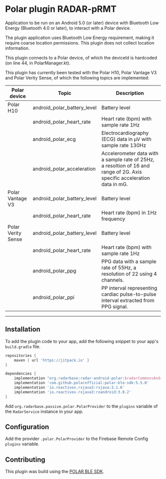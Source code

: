 # Polar plugin RADAR-pRMT

Application to be run on an Android 5.0 (or later) device with Bluetooth Low Energy (Bluetooth 4.0 or later), to interact with a Polar device.

The plugin application uses Bluetooth Low Energy requirement, making it require coarse location permissions. This plugin does not collect location information.

This plugin connects to a Polar device, of which the deviceId is hardcoded (on line 44, in PolarManager.kt).

This plugin has currently been tested with the Polar H10, Polar Vantage V3 and Polar Verity Sense, of which the following topics are implemented:

| Polar device                   | Topic                       | Description                                                |
|--------------------------------|-----------------------------|------------------------------------------------------------| 
| Polar H10 | android_polar_battery_level | Battery level |
|  | android_polar_heart_rate    | Heart rate (bpm) with sample rate 1Hz|
|  | android_polar_ecg           | Electrocardiography (ECG) data in µV with sample rate 130Hz|
|  | android_polar_acceleration  | Accelerometer data with a sample rate of 25Hz, a resoltion of 16 and range of 2G. Axis specific acceleration data in mG.|
| Polar Vantage V3 | android_polar_battery_level | Battery level|
|  | android_polar_heart_rate    | Heart rate (bpm) in 1Hz frequency|
| Polar Verity Sense | android_polar_battery_level | Battery level|
|  | android_polar_heart_rate    | Heart rate (bpm) with sample rate 1Hz|
|  | android_polar_ppg           | PPG data with a sample rate of 55Hz, a resolution of 22 using 4 channels. |
|  | android_polar_ppi           | PP interval representing cardiac pulse-to-pulse interval extracted from PPG signal.|

****
## Installation

To add the plugin code to your app, add the following snippet to your app's `build.gradle` file.

```gradle
repositories {
    maven { url 'https://jitpack.io' }
}

dependencies {
    implementation "org.radarbase:radar-android-polar:$radarCommonsAndroidVersion"
    implementation 'com.github.polarofficial:polar-ble-sdk:5.5.0'
    implementation 'io.reactivex.rxjava3:rxjava:3.1.6'
    implementation 'io.reactivex.rxjava3:rxandroid:3.0.2'
}
```

Add `org.radarbase.passive.polar.PolarProvider` to the `plugins` variable of the `RadarService` instance in your app.

## Configuration

Add the provider `.polar.PolarProvider` to the Firebase Remote Config `plugins` variable.

## Contributing

This plugin was build using the [POLAR BLE SDK][1].

[1]: https://github.com/polarofficial/polar-ble-sdk
